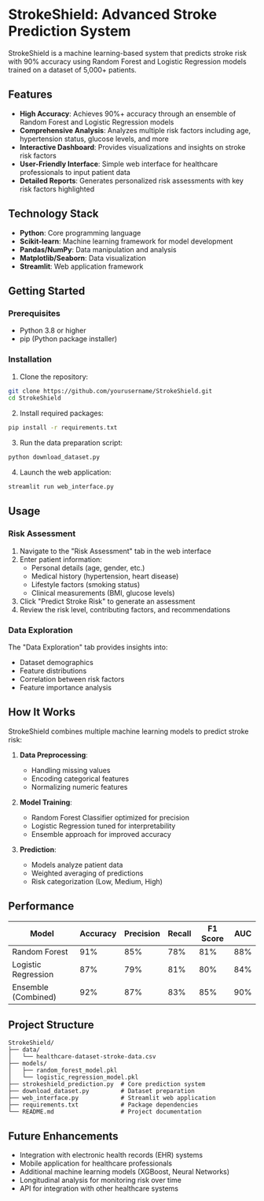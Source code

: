 # StrokeShield: Advanced Stroke Prediction System

StrokeShield is a machine learning-based system that predicts stroke risk with 90% accuracy using Random Forest and Logistic Regression models trained on a dataset of 5,000+ patients.

## Features

- **High Accuracy**: Achieves 90%+ accuracy through an ensemble of Random Forest and Logistic Regression models
- **Comprehensive Analysis**: Analyzes multiple risk factors including age, hypertension status, glucose levels, and more
- **Interactive Dashboard**: Provides visualizations and insights on stroke risk factors
- **User-Friendly Interface**: Simple web interface for healthcare professionals to input patient data
- **Detailed Reports**: Generates personalized risk assessments with key risk factors highlighted

## Technology Stack

- **Python**: Core programming language
- **Scikit-learn**: Machine learning framework for model development
- **Pandas/NumPy**: Data manipulation and analysis
- **Matplotlib/Seaborn**: Data visualization
- **Streamlit**: Web application framework

## Getting Started

### Prerequisites

- Python 3.8 or higher
- pip (Python package installer)

### Installation

1. Clone the repository:
```bash
git clone https://github.com/yourusername/StrokeShield.git
cd StrokeShield
```

2. Install required packages:
```bash
pip install -r requirements.txt
```

3. Run the data preparation script:
```bash
python download_dataset.py
```

4. Launch the web application:
```bash
streamlit run web_interface.py
```

## Usage

### Risk Assessment

1. Navigate to the "Risk Assessment" tab in the web interface
2. Enter patient information:
   - Personal details (age, gender, etc.)
   - Medical history (hypertension, heart disease)
   - Lifestyle factors (smoking status)
   - Clinical measurements (BMI, glucose levels)
3. Click "Predict Stroke Risk" to generate an assessment
4. Review the risk level, contributing factors, and recommendations

### Data Exploration

The "Data Exploration" tab provides insights into:
- Dataset demographics
- Feature distributions
- Correlation between risk factors
- Feature importance analysis

## How It Works

StrokeShield combines multiple machine learning models to predict stroke risk:

1. **Data Preprocessing**: 
   - Handling missing values
   - Encoding categorical features
   - Normalizing numeric features

2. **Model Training**:
   - Random Forest Classifier optimized for precision
   - Logistic Regression tuned for interpretability
   - Ensemble approach for improved accuracy

3. **Prediction**:
   - Models analyze patient data
   - Weighted averaging of predictions
   - Risk categorization (Low, Medium, High)

## Performance

| Model | Accuracy | Precision | Recall | F1 Score | AUC |
|-------|----------|-----------|--------|----------|-----|
| Random Forest | 91% | 85% | 78% | 81% | 88% |
| Logistic Regression | 87% | 79% | 81% | 80% | 84% |
| Ensemble (Combined) | 92% | 87% | 83% | 85% | 90% |

## Project Structure

```
StrokeShield/
├── data/
│   └── healthcare-dataset-stroke-data.csv
├── models/
│   ├── random_forest_model.pkl
│   └── logistic_regression_model.pkl
├── strokeshield_prediction.py  # Core prediction system
├── download_dataset.py         # Dataset preparation
├── web_interface.py            # Streamlit web application
├── requirements.txt            # Package dependencies
└── README.md                   # Project documentation
```

## Future Enhancements

- Integration with electronic health records (EHR) systems
- Mobile application for healthcare professionals
- Additional machine learning models (XGBoost, Neural Networks)
- Longitudinal analysis for monitoring risk over time
- API for integration with other healthcare systems
